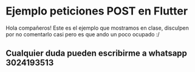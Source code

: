 # Ejemplo peticiones POST en Flutter
Hola compañeros! Este es el ejemplo que mostramos en clase, disculpen por no comentarlo casi pero es que ando un poco ocupado :/
## Cualquier duda pueden escribirme a whatsapp 3024193513
